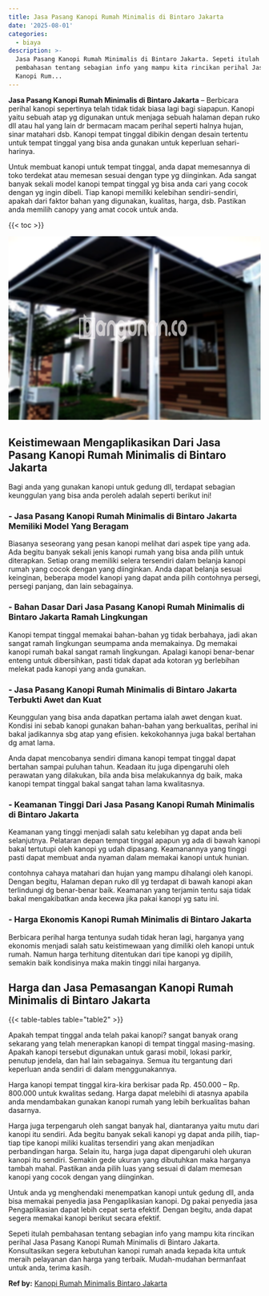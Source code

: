 ```yaml
---
title: Jasa Pasang Kanopi Rumah Minimalis di Bintaro Jakarta
date: '2025-08-01'
categories:
  - biaya
description: >-
  Jasa Pasang Kanopi Rumah Minimalis di Bintaro Jakarta. Sepeti itulah
  pembahasan tentang sebagian info yang mampu kita rincikan perihal Jasa Pasang
  Kanopi Rum...
---
```


**Jasa Pasang Kanopi Rumah Minimalis di Bintaro Jakarta** – Berbicara perihal kanopi sepertinya telah tidak tidak biasa lagi bagi siapapun. Kanopi yaitu sebuah atap yg digunakan untuk menjaga sebuah halaman depan ruko dll atau hal yang lain dr bermacam macam perihal seperti halnya hujan, sinar matahari dsb. Kanopi tempat tinggal dibikin dengan desain tertentu untuk tempat tinggal yang bisa anda gunakan untuk keperluan sehari-harinya.

Untuk membuat kanopi untuk tempat tinggal, anda dapat memesannya di toko terdekat atau memesan sesuai dengan type yg diinginkan. Ada sangat banyak sekali model kanopi tempat tinggal yg bisa anda cari yang cocok dengan yg ingin dibeli. Tiap kanopi memiliki kelebihan sendiri-sendiri, apakah dari faktor bahan yang digunakan, kualitas, harga, dsb. Pastikan anda memilih canopy yang amat cocok untuk anda.

{{< toc >}}

![Jasa Pasang Kanopi Rumah Minimalis di Bintaro Jakarta](/images/harga-kanopi-minimalis-16.png)

## Keistimewaan Mengaplikasikan Dari Jasa Pasang Kanopi Rumah Minimalis di Bintaro Jakarta

Bagi anda yang gunakan kanopi untuk gedung dll, terdapat sebagian keunggulan yang bisa anda peroleh adalah seperti berikut ini!

### \- Jasa Pasang Kanopi Rumah Minimalis di Bintaro Jakarta Memiliki Model Yang Beragam

Biasanya seseorang yang pesan kanopi melihat dari aspek tipe yang ada. Ada begitu banyak sekali jenis kanopi rumah yang bisa anda pilih untuk diterapkan. Setiap orang memiliki selera tersendiri dalam belanja kanopi rumah yang cocok dengan yang diinginkan. Anda dapat belanja sesuai keinginan, beberapa model kanopi yang dapat anda pilih contohnya persegi, persegi panjang, dan lain sebagainya.

### \- Bahan Dasar Dari Jasa Pasang Kanopi Rumah Minimalis di Bintaro Jakarta Ramah Lingkungan

Kanopi tempat tinggal memakai bahan-bahan yg tidak berbahaya, jadi akan sangat ramah lingkungan seumpama anda memakainya. Dg memakai kanopi rumah bakal sangat ramah lingkungan. Apalagi kanopi benar-benar enteng untuk dibersihkan, pasti tidak dapat ada kotoran yg berlebihan melekat pada kanopi yang anda gunakan.

### \- Jasa Pasang Kanopi Rumah Minimalis di Bintaro Jakarta Terbukti Awet dan Kuat

Keunggulan yang bisa anda dapatkan pertama ialah awet dengan kuat. Kondisi ini sebab kanopi gunakan bahan-bahan yang berkualitas, perihal ini bakal jadikannya sbg atap yang efisien. kekokohannya juga bakal bertahan dg amat lama.

Anda dapat mencobanya sendiri dimana kanopi tempat tinggal dapat bertahan sampai puluhan tahun. Keadaan itu juga dipengaruhi oleh perawatan yang dilakukan, bila anda bisa melakukannya dg baik, maka kanopi tempat tinggal bakal sangat tahan lama kwalitasnya.

### \- Keamanan Tinggi Dari Jasa Pasang Kanopi Rumah Minimalis di Bintaro Jakarta

Keamanan yang tinggi menjadi salah satu kelebihan yg dapat anda beli selanjutnya. Pelataran depan tempat tinggal apapun yg ada di bawah kanopi bakal tertutupi oleh kanopi yg udah dipasang. Keamanannya yang tinggi pasti dapat membuat anda nyaman dalam memakai kanopi untuk hunian.

contohnya cahaya matahari dan hujan yang mampu dihalangi oleh kanopi. Dengan begitu, Halaman depan ruko dll yg terdapat di bawah kanopi akan terlindungi dg benar-benar baik. Keamanan yang terjamin tentu saja tidak bakal mengakibatkan anda kecewa jika pakai kanopi yg satu ini.

### \- Harga Ekonomis Kanopi Rumah Minimalis di Bintaro Jakarta

Berbicara perihal harga tentunya sudah tidak heran lagi, harganya yang ekonomis menjadi salah satu keistimewaan yang dimiliki oleh kanopi untuk rumah. Namun harga terhitung ditentukan dari tipe kanopi yg dipilih, semakin baik kondisinya maka makin tinggi nilai harganya.

## Harga dan Jasa Pemasangan Kanopi Rumah Minimalis di Bintaro Jakarta

{{< table-tables table="table2" >}}

Apakah tempat tinggal anda telah pakai kanopi? sangat banyak orang sekarang yang telah menerapkan kanopi di tempat tinggal masing-masing. Apakah kanopi tersebut digunakan untuk garasi mobil, lokasi parkir, penutup jendela, dan hal lain sebagainya. Semua itu tergantung dari keperluan anda sendiri di dalam menggunakannya.

Harga kanopi tempat tinggal kira-kira berkisar pada Rp. 450.000 – Rp. 800.000 untuk kwalitas sedang. Harga dapat melebihi di atasnya apabila anda mendambakan gunakan kanopi rumah yang lebih berkualitas bahan dasarnya.

Harga juga terpengaruh oleh sangat banyak hal, diantaranya yaitu mutu dari kanopi itu sendiri. Ada begitu banyak sekali kanopi yg dapat anda pilih, tiap-tiap tipe kanopi miliki kualitas tersendiri yang akan menjadikan perbandingan harga. Selain itu, harga juga dapat dipengaruhi oleh ukuran kanopi itu sendiri. Semakin gede ukuran yang dibutuhkan maka harganya tambah mahal. Pastikan anda pilih luas yang sesuai di dalam memesan kanopi yang cocok dengan yang diinginkan.

Untuk anda yg menghendaki menempatkan kanopi untuk gedung dll, anda bisa memakai penyedia jasa Pengaplikasian kanopi. Dg pakai penyedia jasa Pengaplikasian dapat lebih cepat serta efektif. Dengan begitu, anda dapat segera memakai kanopi berikut secara efektif.

Sepeti itulah pembahasan tentang sebagian info yang mampu kita rincikan perihal Jasa Pasang Kanopi Rumah Minimalis di Bintaro Jakarta. Konsultasikan segera kebutuhan kanopi rumah anada kepada kita untuk meraih pelayanan dan harga yang terbaik. Mudah-mudahan bermanfaat untuk anda, terima kasih.

**Ref by:**  [Kanopi Rumah Minimalis Bintaro Jakarta](https://id.wikipedia.org/wiki/Kanopi)

